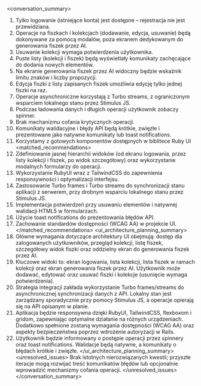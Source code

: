 <conversation_summary>
<decisions>

1. Tylko logowanie (istniejące konta) jest dostępne – rejestracja nie jest przewidziana.
2. Operacje na fiszkach i kolekcjach (dodawanie, edycja, usuwanie) będą dokonywane za pomocą modalów, poza ekranem dedykowanym do generowania fiszek przez AI.
3. Usuwanie kolekcji wymaga potwierdzenia użytkownika.
4. Puste listy (kolekcji i fiszek) będą wyświetlały komunikaty zachęcające do dodania nowych elementów.
5. Na ekranie generowania fiszek przez AI widoczny będzie wskaźnik limitu znaków i liczby propozycji.
6. Edycja fiszki z listy zapisanych fiszek umożliwia edycję tylko jednej fiszki na raz.
7. Operacje asynchroniczne korzystają z Turbo streams, z ograniczonym wsparciem lokalnego stanu przez Stimulus JS.
8. Podczas ładowania danych i długich operacji użytkownik zobaczy spinner.
9. Brak mechanizmu cofania krytycznych operacji.
10. Komunikaty walidacyjne i błędy API będą krótkie, zwięzłe i prezentowane jako natywne komunikaty lub toast notifications.
11. Korzystamy z gotowych komponentów dostępnych w biblitece Ruby UI
    </decisions>
    <matched_recommendations>
12. Zdefiniowanie jasnej hierarchii widoków (od ekranu logowania, przez listy kolekcji i fiszek, po widok szczegółowy) oraz wykorzystanie modalnych formularzy do operacji.
13. Wykorzystanie RubyUI wraz z TailwindCSS do zapewnienia responsywności i optymalizacji interfejsu.
14. Zastosowanie Turbo frames i Turbo streams do synchronizacji stanu aplikacji z serwerem, przy drobnym wsparciu lokalnego stanu przez Stimulus JS.
15. Implementacja potwierdzeń przy usuwaniu elementów i natywnej walidacji HTML5 w formularzach.
16. Użycie toast notifications do prezentowania błędów API.
17. Zachowanie standardów dostępności (WCAG AA) w projekcie UI.
    </matched_recommendations>
    <ui_architecture_planning_summary>
18. Główne wymagania dotyczące architektury UI obejmują: dostęp dla zalogowanych użytkowników, przegląd kolekcji, listę fiszek, szczegółowy widok fiszki oraz oddzielny ekran do generowania fiszek przez AI.
19. Kluczowe widoki to: ekran logowania, lista kolekcji, lista fiszek w ramach kolekcji oraz ekran generowania fiszek przez AI. Użytkownik może dodawać, edytować oraz usuwać fiszki i kolekcje (usunięcie wymaga potwierdzenia).
20. Strategia integracji zakłada wykorzystanie Turbo frames/streams do asynchronicznej synchronizacji danych z API. Lokalny stan jest zarządzany sporadycznie przy pomocy Stimulus JS, a operacje opierają się na API opisanym w planie.
21. Aplikacja będzie responsywna dzięki RubyUI, TailwindCSS, flexboxom i gridom, zapewniając optymalne działanie na różnych urządzeniach. Dodatkowo spełnione zostaną wymagania dostępności (WCAG AA) oraz aspekty bezpieczeństwa poprzez wdrożenie autoryzacji w Rails.
22. Użytkownik będzie informowany o postępie operacji przez spinnery oraz toast notifications. Walidacje będą natywne, a komunikaty o błędach krótkie i zwięzłe.
    </ui_architecture_planning_summary>
    <unresolved_issues>
    Brak istotnych nierozwiązanych kwestii; przyszłe iteracje mogą rozwijać treść komunikatów błędów lub opcjonalnie wprowadzić mechanizmy cofania operacji.
    </unresolved_issues>
    </conversation_summary>
